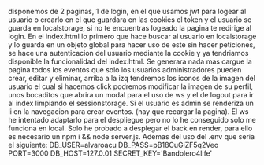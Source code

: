 disponemos de 2 paginas, 1 de login, en el que usamos jwt para logear al usuario o crearlo en el que guardara en las cookies el token y el usuario se guarda en localstorage, si no te encuentras logeado la pagina te redirige al login.
En el index.html lo primero que hace buscar al usuario en localstorage y lo guarda en un objeto global para hacer uso de este sin hacer peticiones, se hace una autenticacion del usuario mediante la cookie y ya tendriamos disponible la funcionalidad del index.html.
Se generara nada mas cargue la pagina todos los eventos que solo los usuarios administradores pueden crear, editar y eliminar, arriba a la izq tendremos los iconos de la imagen del usuario el cual si hacemos click podremos modificar la imagen de su perfil, unos bocaditos
que abrira un modal para el uso de ws y el de logout para ir al index limpiando el sessionstorage. Si el usuario es admin se renderiza un li en la navegacion para crear eventos. (hay que recargar la pagina). 
El ws he intentado adaptarlo para el despliegue pero no lo he conseguido solo me funciona en local. Solo he probado a desplegar el back en render, para ello es necesario un npm i && node server.js. Ademas del uso del .env que seria el siguiente: 
DB_USER=alvaroacu 
DB_PASS=pB18CuGiZF5q2Veo 
PORT=3000 DB_HOST=127.0.01 
SECRET_KEY='Bandolero4life'
